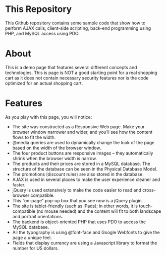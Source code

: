 # This Repository

This Github repository contains some sample code that show how to perform AJAX calls, client-side scripting, back-end programming using PHP, and MySQL access using PDO.

# About

This is a demo page that features several different concepts and technologies. This is page is NOT a good starting point for a real shopping cart as it does not contain necessary security features nor is the code optimized for an actual shopping cart.

# Features

As you play with this page, you will notice:

* The site was constructed as a Responsive Web page. Make your browser window narrower and wider, and you’ll see how the content flows to fit the width.
* @media queries are used to dynamically change the look of the page based on the width of the browser window.
* The four product buttons are responsive images – they automatically shrink when the browser width is narrow.
* The products and their prices are stored in a MySQL database. The structure of the database can be seen in the Physical Database Model.
* The promotions (discount rules) are also stored in the database.
* AJAX is used in several places to make the user experience cleaner and faster.
* jQuery is used extensively to make the code easier to read and cross-browser compatible.
* This “on-page” pop-up box that you see now is a jQuery plugin.
* The site is tablet-friendly (such as iPads); in other words, it is touch-compatible (no mouse needed) and the content will fit to both landscape and portrait orientations.
* The backend is object-oriented PHP that uses PDO to access the MySQL database.
* All the typography is using @font-face and Google Webfonts to give the page a unique feel.
* Fields that display currency are using a Javascript library to format the number for US dollars.